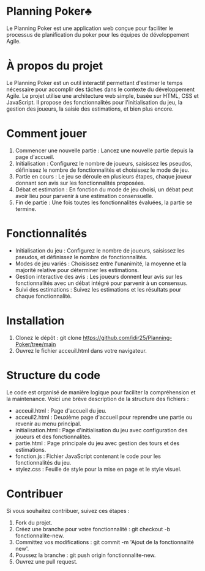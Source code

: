 # Planning Poker♣️
Le Planning Poker est une application web conçue pour faciliter le processus de planification du poker pour les équipes de développement Agile.

# À propos du projet
Le Planning Poker est un outil interactif permettant d'estimer le temps nécessaire pour accomplir des tâches dans le contexte du développement Agile. Le projet utilise une architecture web simple, basée sur HTML, CSS et JavaScript. Il propose des fonctionnalités pour l'initialisation du jeu, la gestion des joueurs, la saisie des estimations, et bien plus encore.

# Comment jouer
 1.	Commencer une nouvelle partie : Lancez une nouvelle partie depuis la page d'accueil.
 2.	Initialisation : Configurez le nombre de joueurs, saisissez les pseudos, définissez le nombre de fonctionnalités et choisissez le mode de jeu.
 3.	Partie en cours : Le jeu se déroule en plusieurs étapes, chaque joueur donnant son avis sur les fonctionnalités proposées.
 4.	Débat et estimation : En fonction du mode de jeu choisi, un débat peut avoir lieu pour parvenir à une estimation consensuelle.
 5.	Fin de partie : Une fois toutes les fonctionnalités évaluées, la partie se termine.

# Fonctionnalités
*	Initialisation du jeu : Configurez le nombre de joueurs, saisissez les pseudos, et définissez le nombre de fonctionnalités.
* Modes de jeu variés : Choisissez entre l'unanimité, la moyenne et la majorité relative pour déterminer les estimations.
*	Gestion interactive des avis : Les joueurs donnent leur avis sur les fonctionnalités avec un débat intégré pour parvenir à un consensus.
*	Suivi des estimations : Suivez les estimations et les résultats pour chaque fonctionnalité.

# Installation
1.	Clonez le dépôt : git clone https://github.com/idir25/Planning-Poker/tree/main
2.	Ouvrez le fichier acceuil.html dans votre navigateur.
   
# Structure du code
Le code est organisé de manière logique pour faciliter la compréhension et la maintenance. Voici une brève description de la structure des fichiers :
*	acceuil.html : Page d'accueil du jeu.
*	acceuil2.html : Deuxième page d'accueil pour reprendre une partie ou revenir au menu principal.
*	initialisation.html : Page d'initialisation du jeu avec configuration des joueurs et des fonctionnalités.
*	partie.html : Page principale du jeu avec gestion des tours et des estimations.
*	fonction.js : Fichier JavaScript contenant le code pour les fonctionnalités du jeu.
*	stylez.css : Feuille de style pour la mise en page et le style visuel.

# Contribuer
Si vous souhaitez contribuer, suivez ces étapes :
1.	Fork du projet.
2.	Créez une branche pour votre fonctionnalité : git checkout -b fonctionnalite-new.
3.	Committez vos modifications : git commit -m 'Ajout de la fonctionnalité new'.
4.	Poussez la branche : git push origin fonctionnalite-new.
5.	Ouvrez une pull request.
   


